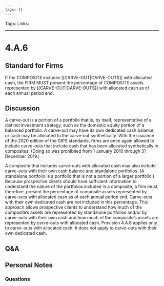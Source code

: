 ```yaml
---
tags: []
---
```

Tags:
Links: 
___
# 4.A.6
## Standard for Firms
If the COMPOSITE includes [[CARVE-OUT|CARVE-OUTS]] with allocated cash, the FIRM MUST present the percentage of COMPOSITE assets represented by [[CARVE-OUT|CARVE-OUTS]] with allocated cash as of each annual period end.
## Discussion
A carve-out is a portion of a portfolio that is, by itself, representative of a distinct investment strategy, such as the domestic equity portion of a balanced portfolio. A carve-out may have its own dedicated cash balance, or cash may be allocated to the carve-out synthetically. With the issuance of the 2020 edition of the GIPS standards, firms are once again allowed to include carve-outs that include cash that has been allocated synthetically in composites. (Doing so was prohibited from 1 January 2010 through 31 December 2019.)

A composite that includes carve-outs with allocated cash may also include carve-outs with their own cash balance and standalone portfolios. (A standalone portfolio is a portfolio that is not a portion of a larger portfolio.) Because prospective clients should have sufficient information to understand the nature of the portfolios included in a composite, a firm must, therefore, present the percentage of composite assets represented by carve-outs with allocated cash as of each annual period end. Carve-outs with their own dedicated cash are not included in this percentage. This approach allows prospective clients to understand how much of the composite’s assets are represented by standalone portfolios and/or by carve-outs with their own cash and how much of the composite’s assets are represented by carve-outs with allocated cash. Provision 4.A.6 applies only to carve-outs with allocated cash. It does not apply to carve-outs with their own dedicated cash.
## Q&A

## Personal Notes

### Questions